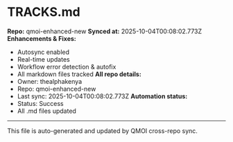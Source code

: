 # TRACKS.md

**Repo:** qmoi-enhanced-new
**Synced at:** 2025-10-04T00:08:02.773Z
**Enhancements & Fixes:**
- Autosync enabled
- Real-time updates
- Workflow error detection & autofix
- All markdown files tracked
**All repo details:**
- Owner: thealphakenya
- Repo: qmoi-enhanced-new
- Last sync: 2025-10-04T00:08:02.773Z
**Automation status:**
- Status: Success
- All .md files updated
---
This file is auto-generated and updated by QMOI cross-repo sync.
